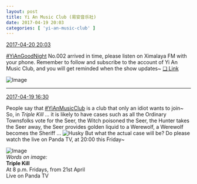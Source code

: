 ```yaml
---
layout: post
title: Yi An Music Club (易安音乐社)
date: 2017-04-19 20:03
categories: [ 'yi-an-music-club' ]
---
```


<div class="weibo-info">
  <a href="http://weibo.com/6094546964/EFgdN1Osd">2017-04-20 20:03</a>
</div>

[#YiAnGoodNight](http://weibo.com/p/10080892b104a59bff303ca883e7931b5b916e) No.002 arrived in time, please listen on Ximalaya FM with your phone. Remember to follow and subscribe to the account of Yi An Music Club, and you will get reminded when the show updates~ [❏ Link](http://m.ximalaya.com/78339006/sound/35823287)

<!-- more -->

![Image](http://wx3.sinaimg.cn/mw690/006Es64Aly1fes8dr743ej31jk17u7wj.jpg)

---

<div class="weibo-info">
  <a href="http://weibo.com/6094546964/EFePcwSH0">2017-04-19 16:30</a>
</div>

People say that [#YiAnMusicClub](http://weibo.com/p/100808beae2e3e05b17b64f63ebedca39f19b2) is a club that only an idiot wants to join~ So, in *Triple Kill* … it is likely to have cases such as all the Ordinary Townsfolks vote for the Seer, the Witch poisoned the Seer, the Hunter takes the Seer away, the Seer provides golden liquid to a Werewolf, a Werewolf becomes the Sheriff … ![Husky](http://img.t.sinajs.cn/t4/appstyle/expression/ext/normal/74/moren_hashiqi_org.png) But what the actual case will be? Do please watch the live on Panda TV, at 20:00 this Friday~

![Image](http://wx3.sinaimg.cn/mw690/006Es64Aly1fer6cj1sxuj31jk2bcx6v.jpg)  
*Words on image:*  
**Triple Kill**  
At 8 p.m. Fridays, from 21st April  
Live on Panda TV
